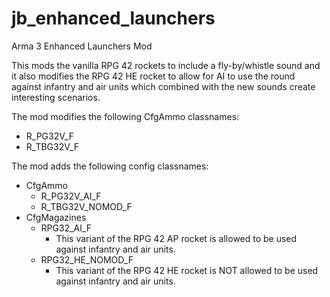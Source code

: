 # jb_enhanced_launchers
Arma 3 Enhanced Launchers Mod

This mods the vanilla RPG 42 rockets to include a fly-by/whistle sound and it also modifies the RPG 42 HE rocket to allow for AI to use the round against infantry and air units which combined with the new sounds create interesting scenarios.

The mod modifies the following CfgAmmo classnames:
* R_PG32V_F
* R_TBG32V_F

The mod adds the following config classnames:
* CfgAmmo
  * R_PG32V_AI_F
  * R_TBG32V_NOMOD_F
* CfgMagazines
  * RPG32_AI_F
    * This variant of the RPG 42 AP rocket is allowed to be used against infantry and air units.
  * RPG32_HE_NOMOD_F
    * This variant of the RPG 42 HE rocket is NOT allowed to be used against infantry and air units.
